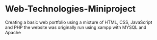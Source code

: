 # Web-Technologies-Miniproject
Creating a basic web portfolio using a mixture of HTML, CSS, JavaScript and PHP
the website was originally run using xampp with MYSQL and Apache
